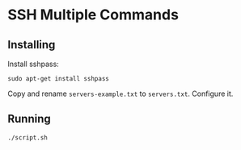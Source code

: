# SSH Multiple Commands

## Installing

Install sshpass:

```shell
sudo apt-get install sshpass
```

Copy and rename `servers-example.txt` to `servers.txt`. Configure it.

## Running

```shell
./script.sh
```